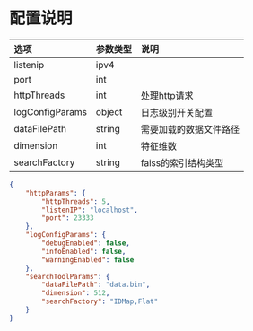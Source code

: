# 配置说明

|选项|参数类型|说明|
|:--|:--|:--|
|listenip|ipv4||
|port|int||
|httpThreads|int|处理http请求|
|logConfigParams|object|日志级别开关配置|
|dataFilePath|string|需要加载的数据文件路径|
|dimension|int|特征维数|
|searchFactory|string|faiss的索引结构类型|

```json
{
    "httpParams": {
        "httpThreads": 5,
        "listenIP": "localhost",
        "port": 23333
    },
    "logConfigParams": {
        "debugEnabled": false,
        "infoEnabled": false,
        "warningEnabled": false
    },
    "searchToolParams": {
        "dataFilePath": "data.bin",
        "dimension": 512,
        "searchFactory": "IDMap,Flat"
    }
}
```
